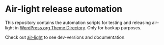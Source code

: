 # Air-light release automation

This repository contains the automation scripts for testing and releasing air-light in [WordPress.org Theme Directory](https://wordpress.org/themes/air-light/). Only for backup purposes.

Check out [air-light](https://github.com/digitoimistodude/air-light) to see dev-versions and documentation.